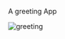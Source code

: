 A greeting App

![greeting](https://github.com/user-attachments/assets/cb549548-184b-4398-9bd3-21fa7cf2c150)
